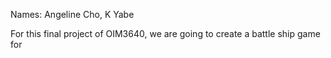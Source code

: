 Names: Angeline Cho, K Yabe

For this final project of OIM3640, we are going to create a battle ship game for 

